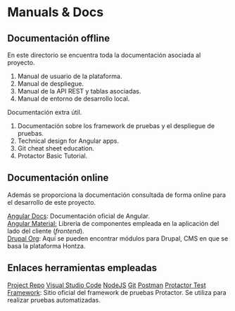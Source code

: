 # Manuals & Docs

## Documentación offline

En este directorio se encuentra toda la documentación asociada al proyecto.

1. Manual de usuario de la plataforma.
2. Manual de despliegue.
3. Manual de la API REST y tablas asociadas.
4. Manual de entorno de desarrollo local.

Documentación extra útil.

1. Documentación sobre los framework de pruebas y el despliegue de pruebas.
2. Technical design for Angular apps.
3. Git cheat sheet education.
4. Protactor Basic Tutorial.

## Documentación online

Además se proporciona la documentación consultada de forma online para el desarrollo de este proyecto.

[Angular Docs](https://angular.io/docs): Documentación oficial de Angular.  
[Angular Material:](https://material.angular.io) Libreria de componentes empleada en la aplicación del lado del cliente (_frontend_).  
[Drupal Org](https://www.drupal.org/project/project_module): Aquí se pueden encontrar módulos para Drupal, CMS en que se basa la plataforma Hontza.

## Enlaces herramientas empleadas

[Project Repo](#TODO)
[Visual Studio Code](https://code.visualstudio.com/)
[NodeJS](https://nodejs.org/es/)
[Git](https://git-scm.com/)
[Postman](https://www.postman.com/)
[Protactor Test Framework](https://protractor.angular.io/): Sitio oficial del framework de pruebas Protactor. Se utiliza para realizar pruebas automatizadas.
